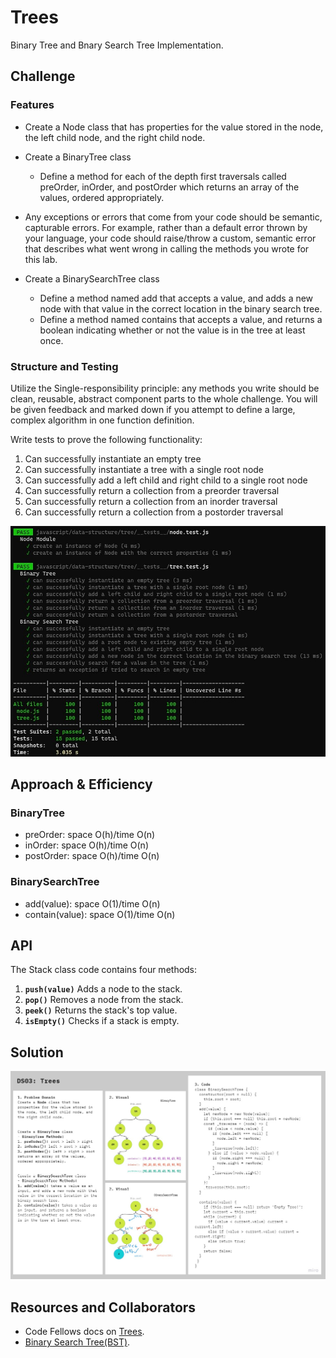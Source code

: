# Trees

Binary Tree and Bnary Search Tree Implementation.

## Challenge

### Features

- Create a Node class that has properties for the value stored in the node, the left child node, and the right child node.
- Create a BinaryTree class
    - Define a method for each of the depth first traversals called preOrder, inOrder, and postOrder which returns an array of the values, ordered appropriately.

- Any exceptions or errors that come from your code should be semantic, capturable errors. For example, rather than a default error thrown by your language, your code should raise/throw a custom, semantic error that describes what went wrong in calling the methods you wrote for this lab.

- Create a BinarySearchTree class
    - Define a method named add that accepts a value, and adds a new node with that value in the correct location in the binary search tree.
    - Define a method named contains that accepts a value, and returns a boolean indicating whether or not the value is in the tree at least once.

### Structure and Testing

Utilize the Single-responsibility principle: any methods you write should be clean, reusable, abstract component parts to the whole challenge. You will be given feedback and marked down if you attempt to define a large, complex algorithm in one function definition.

Write tests to prove the following functionality:

1. Can successfully instantiate an empty tree
2. Can successfully instantiate a tree with a single root node
3. Can successfully add a left child and right child to a single root node
4. Can successfully return a collection from a preorder traversal
5. Can successfully return a collection from an inorder traversal
6. Can successfully return a collection from a postorder traversal

![trees-test](../assets/trees-test.jpg)

## Approach & Efficiency

### BinaryTree
- preOrder: space O(h)/time O(n)
- inOrder: space O(h)/time O(n)
- postOrder: space O(h)/time O(n)

### BinarySearchTree
- add(value): space O(1)/time O(n)
- contain(value): space O(1)/time O(n)


## API

<!-- Description of each method publicly available to your Linked List -->

The Stack class code contains four methods:

1. **`push(value)`** Adds a node to the stack.
2. **`pop()`** Removes a node from the stack.
3. **`peek()`** Returns the stack's top value.
4. **`isEmpty()`** Checks if a stack is empty.


## Solution

![image](../assets/DS06.jpg)

## Resources and Collaborators

- Code Fellows docs on [Trees](https://codefellows.github.io/common_curriculum/data_structures_and_algorithms/Code_401/class-15/resources/Trees.html).
- [Binary Search Tree(BST)](https://www.programiz.com/dsa/binary-search-tree).
